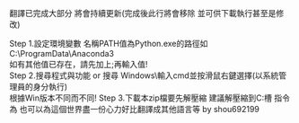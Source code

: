翻譯已完成大部分 
將會持續更新(完成後此行將會移除 並可供下載執行甚至是修改)

Step 1.設定環境變數 名稱PATH值為Python.exe的路徑如C:\ProgramData\Anaconda3                      
       如有其他值已存在，請先加上;再輸入值!                                 
Step 2.搜尋程式與功能 or 搜尋 Windows\輸入cmd並按滑鼠右鍵選擇(以系統管理員的身分執行)       
       根據Win版本不同而不同!
Step 3.下載本zip檔要先解壓縮 建議解壓縮到C:槽
       指令為
也可以為這個世界盡一份心力好比翻譯成其他語言等
by shou692199
